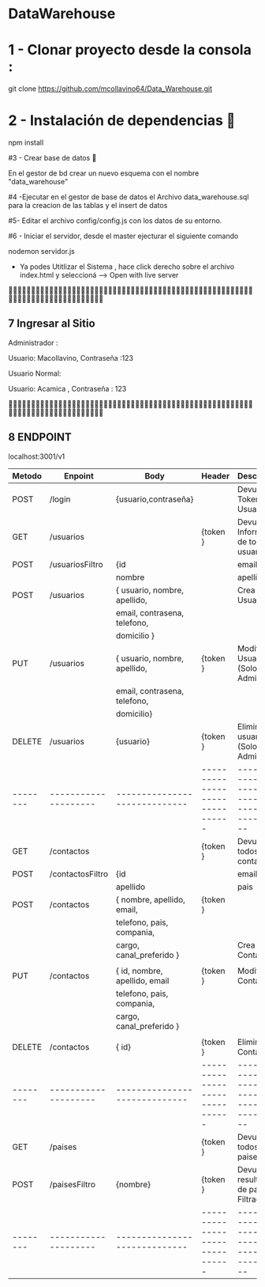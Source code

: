 # DataWarehouse

# 1 - Clonar proyecto desde la consola :

 git clone https://github.com/mcollavino64/Data_Warehouse.git

# 2 - Instalación de dependencias 🔩

 npm install

#3 - Crear base de datos 🔩

En el gestor de bd crear un nuevo esquema con el nombre "data_warehouse"

#4 -Ejecutar en el gestor de base de datos el Archivo data_warehouse.sql para la creacion de las tablas y el insert de datos

#5- Editar el archivo config/config.js con los datos de su entorno.

#6 - Iniciar el servidor, desde el master ejecturar el siguiente comando

 nodemon servidor.js

- Ya podes Utitlizar el Sistema , hace click derecho sobre el archivo index.html y seleccioná  --> Open with live server


📌📌📌📌📌📌📌📌📌📌📌📌📌📌📌📌📌📌📌📌📌📌📌📌📌📌📌📌📌📌📌📌📌📌📌📌📌📌📌📌📌📌📌📌📌📌📌📌📌📌📌📌📌📌📌📌📌📌📌📌📌📌📌📌📌📌📌📌📌📌📌📌📌📌📌
## 7 Ingresar al Sitio

Administrador :

Usuario: Macollavino, Contraseña :123

Usuario Normal:

Usuario: Acamica , Contraseña : 123



📌📌📌📌📌📌📌📌📌📌📌📌📌📌📌📌📌📌📌📌📌📌📌📌📌📌📌📌📌📌📌📌📌📌📌📌📌📌📌📌📌📌📌📌📌📌📌📌📌📌📌📌📌📌📌📌📌📌📌📌📌📌📌📌📌📌📌📌📌📌📌📌📌📌📌



## 8 ENDPOINT

localhost:3001/v1

| Metodo |       Enpoint      |           Body	        	|           Header	        	|                  Descripcion                           |
|--------|--------------------|-----------------------------|-------------------------------|--------------------------------------------------------|
|  POST  | /login             |{usuario,contraseña}		    |                   		    | Devuelve el Token del Usuario                          |
|   GET  | /usuarios          |                   		    |           {token }    		| Devuelve Informacion de todos los usuarios             |
|  POST  | /usuariosFiltro    |{id || email || usuario ||   |           {token }    		| Devuelve informacion de un Usuario 					 |
|        |                    | nombre || apellido}         |                               |                                                        |
|  POST  | /usuarios          |{ usuario, nombre, apellido, |                   		    | Crea un Usuario                                        |
|		 |					  |	email, contrasena, telefono,|                   		    |                                                        |
|		 |					  | domicilio  }          		|                   		    |					                                     |
|   PUT  | /usuarios          |{ usuario, nombre, apellido, |           {token }    		| Modifica un Usuario                   (Solo Admin)     |
|        | 				      |	email, contrasena, telefono,|                   		    |                                                        |
|		 |					  | domicilio}          		|                   		    |                                                        |
| DELETE | /usuarios          |{usuario}    				|           {token }    		| Elimina un usuario                    (Solo Admin)     |
|--------|--------------------|-----------------------------|-------------------------------|--------------------------------------------------------|
|   GET  | /contactos         |                      	    |           {token }       	    | Devuelve todos los contactos                           |
|  POST  | /contactosFiltro   | {id || email || nombre ||   |           {token }            | Devuelve el Contacto con la Busqueda Filtrada          |
|        |                    |apellido || pais || compania}|     	                        |                                                        |
|  POST  | /contactos         |{ nombre, apellido, email,   |           {token }            |                                                        |
|        |                    | telefono, pais, compania,   |                               |                                                        |
|        |                    | cargo, canal_preferido }    |                        		| Crea un Contacto                                       |
|		 |					  |                             |                   		    |                                                        |
|  PUT   | /contactos         |{ id, nombre, apellido, email|           {token }            |  Modifica un Contacto                                  |
|        |                    | telefono, pais, compania,   |                               |                                                        |
|        |                    | cargo, canal_preferido }    |                        		|                                                        |
|		 |					  |                             |                   		    |                                                        |
| DELETE | /contactos         |{ id}                        |           {token }    		| Elimina un Contacto                                    |
|--------|--------------------|-----------------------------|-------------------------------|--------------------------------------------------------|
|   GET  | /paises            |                      	    |           {token }       	    | Devuelve todos los paises                              |
|   POST | /paisesFiltro      | {nombre}              	    |           {token }       	    | Devuelve el resultado de paises Filtrado               |
|--------|--------------------|-----------------------------|-------------------------------|--------------------------------------------------------|

